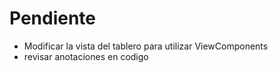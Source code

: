 # Pendiente
* Modificar la vista del tablero para utilizar ViewComponents
* revisar anotaciones en codigo